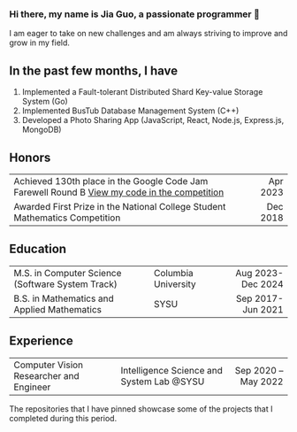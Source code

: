 ### Hi there, my name is Jia Guo, a passionate programmer 👋
I am eager to take on new challenges and am always striving to improve and grow in my field.

## In the past few months, I have  
1. Implemented a Fault-tolerant Distributed Shard Key-value Storage System (Go)
2. Implemented BusTub Database Management System (C++)
3. Developed a Photo Sharing App (JavaScript, React, Node.js, Express.js, MongoDB)

## Honors  
| | |
| --- | ---: |
| Achieved 130th place in the Google Code Jam Farewell Round B [View my code in the competition](https://zibada.guru/gcj/2023b/) | Apr 2023 |
| Awarded First Prize in the National College Student Mathematics Competition | Dec 2018 |

## Education  
| | | |
| --- | --- |---: |
| M.S. in Computer Science (Software System Track) |Columbia University |Aug 2023-Dec 2024 |
| B.S. in Mathematics and Applied Mathematics |SYSU |Sep 2017-Jun 2021 |

## Experience  
| | | |
| --- | --- |---: |
|Computer Vision Researcher and Engineer |Intelligence Science and System Lab @SYSU| Sep 2020 – May 2022

The repositories that I have pinned showcase some of the projects that I completed during this period.


